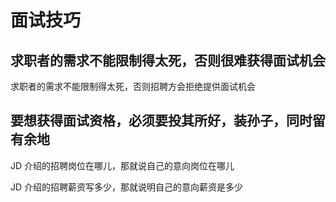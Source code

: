 # 面试技巧


## 求职者的需求不能限制得太死，否则很难获得面试机会

求职者的需求不能限制得太死，否则招聘方会拒绝提供面试机会


## 要想获得面试资格，必须要投其所好，装孙子，同时留有余地


JD 介绍的招聘岗位在哪儿，那就说自己的意向岗位在哪儿

JD 介绍的招聘薪资写多少，那就说明自己的意向薪资是多少



